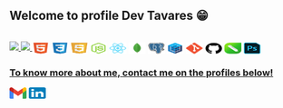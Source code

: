 ## Welcome to profile Dev Tavares 😁

 <div style ="display: inline">
   <a href="https://github.com/hltav">
   <img height="150em" src="https://github-readme-stats.vercel.app/api?username=hltav&show_icons=true&theme=tokyonight&include_all_commits=true&count_private=true"/>
   <img height="150em" src="https://github-readme-stats.vercel.app/api/top-langs/?username=hltav&layout=compact&langs_count=6&theme=tokyonight"/>
    

</div>
<div style="display: inline-block"><br>
 
 <img align="center" alt="HTML" height="20" width="30" src="https://raw.githubusercontent.com/devicons/devicon/master/icons/html5/html5-original.svg"/>
 <img align="center" alt="CSS" height="20" width="30" src="https://raw.githubusercontent.com/devicons/devicon/master/icons/css3/css3-original.svg"/>
 <img align="center" alt="Js"height="20" width="30" src="https://github.com/hltav/MyIcons/blob/master/icons/JavaScript/JavaScript.svg"/>
 <img align="center" alt="Node.js" height="20" width="30" src="https://github.com/devicons/devicon/blob/master/icons/nodejs/nodejs-original.svg"/>
 <img align="center" alt="React.js" height="20" width="30" src="https://github.com/devicons/devicon/blob/master/icons/react/react-original.svg"/>
 <img align="center" alt="Mongo DB" height="20" width="30" src="https://github.com/devicons/devicon/blob/master/icons/mongodb/mongodb-original.svg"/> 
 <img align="center" alt="Postgre SQL" height="20" width="30" src="https://github.com/devicons/devicon/blob/master/icons/postgresql/postgresql-original.svg"/>
 <img align="center" alt="Sequelize" height="20" width="30" src="https://github.com/devicons/devicon/blob/master/icons/sequelize/sequelize-original.svg"/>
 <img align="center" alt="Git" height="20" width="30" src="https://github.com/hltav/MyIcons/blob/master/icons/Git/Giticon.svg"/>
 <img align="center" alt="GitHub" height="20" width="30" src="https://github.com/hltav/MyIcons/blob/master/icons/GitHub/Github.svg"/>
 <img align="center" alt="Corel Draw" height="20" width="30" src="https://github.com/hltav/MyIcons/blob/master/icons/Corel2021/Corellogo2.svg"/> 
 <img align="center" alt="Photoshop" height="20" width="30" src="https://github.com/hltav/MyIcons/blob/master/icons/Photoshop/Photoshoplogo2.svg"/>
    
    

 </div>
 
 <br>
 
  ### To know more about me, contact me on the profiles below!
<div> 
 
  <a href = "mailto:hltav.dev@gmail.com"><img align="center" alt="Gmail" height="20" width="30" src="https://github.com/hltav/MyIcons/blob/master/icons/Gmail/Gmail_icon_(2020).svg" target="_blank"></a>
  <a href="https://www.linkedin.com/in/hltav/" target="_blank"><img align="center" alt="LinkedIn" height="20" width="30" src="https://github.com/hltav/MyIcons/blob/master/icons/Linkedin/LinkedIn_icon.svg" target="_blank"></a> 
 
 

</div>
